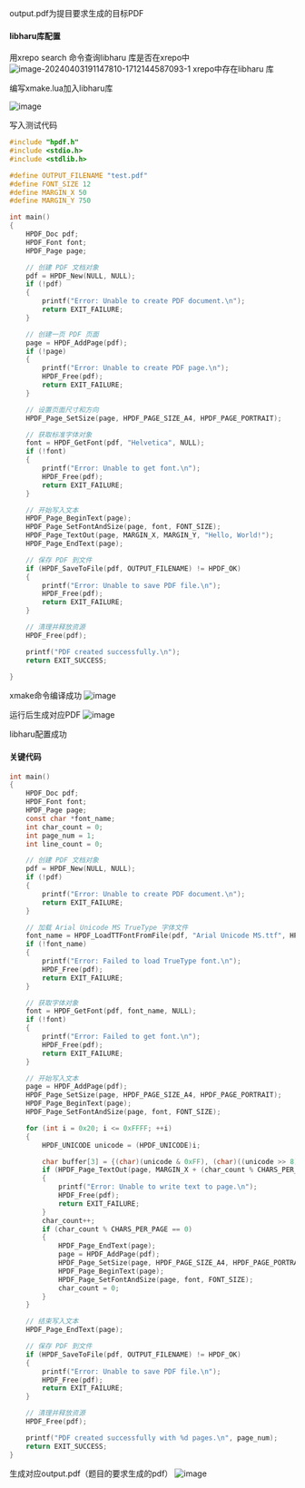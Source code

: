 

output.pdf为提目要求生成的目标PDF
#### libharu库配置

用xrepo search 命令查询libharu 库是否在xrepo中
![image-20240403191147810-1712144587093-1](https://github.com/cuberxh/vscodecpp-/assets/114867144/3403e1da-5d1a-4bce-9c39-8448722e1a83)
xrepo中存在libharu 库

编写xmake.lua加入libharu库

![image](https://github.com/cuberxh/vscodecpp-/assets/114867144/a969cb88-b5df-43fa-887e-691998035ee5)


写入测试代码

```c++
#include "hpdf.h"
#include <stdio.h>
#include <stdlib.h>

#define OUTPUT_FILENAME "test.pdf"
#define FONT_SIZE 12
#define MARGIN_X 50
#define MARGIN_Y 750

int main()
{
    HPDF_Doc pdf;
    HPDF_Font font;
    HPDF_Page page;

    // 创建 PDF 文档对象
    pdf = HPDF_New(NULL, NULL);
    if (!pdf)
    {
        printf("Error: Unable to create PDF document.\n");
        return EXIT_FAILURE;
    }

    // 创建一页 PDF 页面
    page = HPDF_AddPage(pdf);
    if (!page)
    {
        printf("Error: Unable to create PDF page.\n");
        HPDF_Free(pdf);
        return EXIT_FAILURE;
    }

    // 设置页面尺寸和方向
    HPDF_Page_SetSize(page, HPDF_PAGE_SIZE_A4, HPDF_PAGE_PORTRAIT);

    // 获取标准字体对象
    font = HPDF_GetFont(pdf, "Helvetica", NULL);
    if (!font)
    {
        printf("Error: Unable to get font.\n");
        HPDF_Free(pdf);
        return EXIT_FAILURE;
    }

    // 开始写入文本
    HPDF_Page_BeginText(page);
    HPDF_Page_SetFontAndSize(page, font, FONT_SIZE);
    HPDF_Page_TextOut(page, MARGIN_X, MARGIN_Y, "Hello, World!");
    HPDF_Page_EndText(page);

    // 保存 PDF 到文件
    if (HPDF_SaveToFile(pdf, OUTPUT_FILENAME) != HPDF_OK)
    {
        printf("Error: Unable to save PDF file.\n");
        HPDF_Free(pdf);
        return EXIT_FAILURE;
    }

    // 清理并释放资源
    HPDF_Free(pdf);

    printf("PDF created successfully.\n");
    return EXIT_SUCCESS;
    
}

```

xmake命令编译成功
![image](https://github.com/cuberxh/vscodecpp-/assets/114867144/818d4f32-ebf9-4f0c-9191-1d404ccdc3d2)

运行后生成对应PDF
![image](https://github.com/cuberxh/vscodecpp-/assets/114867144/8b3540a2-573f-475c-9d0e-0fbe1bf6a2e4)

libharu配置成功

#### 关键代码

```c
int main()
{
    HPDF_Doc pdf;
    HPDF_Font font;
    HPDF_Page page;
    const char *font_name;
    int char_count = 0;
    int page_num = 1;
    int line_count = 0;

    // 创建 PDF 文档对象
    pdf = HPDF_New(NULL, NULL);
    if (!pdf)
    {
        printf("Error: Unable to create PDF document.\n");
        return EXIT_FAILURE;
    }

    // 加载 Arial Unicode MS TrueType 字体文件
    font_name = HPDF_LoadTTFontFromFile(pdf, "Arial Unicode MS.ttf", HPDF_TRUE);
    if (!font_name)
    {
        printf("Error: Failed to load TrueType font.\n");
        HPDF_Free(pdf);
        return EXIT_FAILURE;
    }

    // 获取字体对象
    font = HPDF_GetFont(pdf, font_name, NULL);
    if (!font)
    {
        printf("Error: Failed to get font.\n");
        HPDF_Free(pdf);
        return EXIT_FAILURE;
    }

    // 开始写入文本
    page = HPDF_AddPage(pdf);
    HPDF_Page_SetSize(page, HPDF_PAGE_SIZE_A4, HPDF_PAGE_PORTRAIT);
    HPDF_Page_BeginText(page);
    HPDF_Page_SetFontAndSize(page, font, FONT_SIZE);

    for (int i = 0x20; i <= 0xFFFF; ++i)
    {
        HPDF_UNICODE unicode = (HPDF_UNICODE)i;

        char buffer[3] = {(char)(unicode & 0xFF), (char)((unicode >> 8) & 0xFF), '\0'};
        if (HPDF_Page_TextOut(page, MARGIN_X + (char_count % CHARS_PER_LINE) * CHAR_WIDTH, MARGIN_Y - (char_count / CHARS_PER_LINE) * CHAR_HEIGHT, buffer) != HPDF_OK)
        {
            printf("Error: Unable to write text to page.\n");
            HPDF_Free(pdf);
            return EXIT_FAILURE;
        }
        char_count++;
        if (char_count % CHARS_PER_PAGE == 0)
        {
            HPDF_Page_EndText(page);
            page = HPDF_AddPage(pdf);
            HPDF_Page_SetSize(page, HPDF_PAGE_SIZE_A4, HPDF_PAGE_PORTRAIT);
            HPDF_Page_BeginText(page);
            HPDF_Page_SetFontAndSize(page, font, FONT_SIZE);
            char_count = 0;
        }
    }

    // 结束写入文本
    HPDF_Page_EndText(page);

    // 保存 PDF 到文件
    if (HPDF_SaveToFile(pdf, OUTPUT_FILENAME) != HPDF_OK)
    {
        printf("Error: Unable to save PDF file.\n");
        HPDF_Free(pdf);
        return EXIT_FAILURE;
    }

    // 清理并释放资源
    HPDF_Free(pdf);

    printf("PDF created successfully with %d pages.\n", page_num);
    return EXIT_SUCCESS;
}
```

生成对应output.pdf（题目的要求生成的pdf）
![image](https://github.com/cuberxh/vscodecpp-/assets/114867144/cd4a7a0a-8e1b-46c4-b650-9c5953420a3c)





